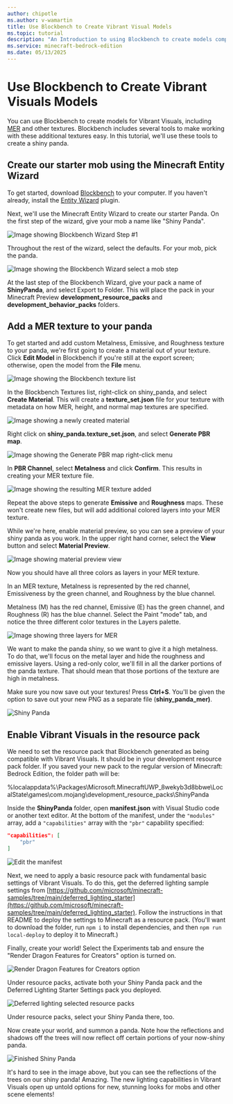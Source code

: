 ```yaml
---
author: chipotle
ms.author: v-wamartin
title: Use Blockbench to Create Vibrant Visual Models
ms.topic: tutorial
description: "An Introduction to using Blockbench to create models compatible with Vibrant Visuals in Minecraft: Bedrock Edition."
ms.service: minecraft-bedrock-edition
ms.date: 05/13/2025
---
```


# Use Blockbench to Create Vibrant Visuals Models

You can use Blockbench to create models for Vibrant Visuals, including [MER](./PBROverview.md "Metallic, Emissive, Reflective") and other textures. Blockbench includes several tools to make working with these additional textures easy. In this tutorial, we'll use these tools to create a shiny panda.

## Create our starter mob using the Minecraft Entity Wizard

To get started, download [Blockbench](../Blockbench.md) to your computer. If you haven't already, install the [Entity Wizard](../MinecraftEntityWizard.md) plugin.

Next, we'll use the Minecraft Entity Wizard to create our starter Panda. On the first step of the wizard, give your mob a name like "Shiny Panda".

![Image showing Blockbench Wizard Step #1](./Media/bb_ew1.png)

Throughout the rest of the wizard, select the defaults. For your mob, pick the panda.

![Image showing the Blockbench Wizard select a mob step](./Media/bb_ew2.png)

At the last step of the Blockbench Wizard, give your pack a name of **ShinyPanda**, and select Export to Folder.  This will place the pack in your Minecraft Preview **development_resource_packs** and **development_behavior_packs** folders.

## Add a MER texture to your panda

To get started and add custom Metalness, Emissive, and Roughness texture to your panda, we're first going to create a material out of your texture. Click **Edit Model** in Blockbench if you're still at the export screen; otherwise, open the model from the **File** menu.

![Image showing the Blockbench texture list](./Media/panda_e1.png)

In the Blockbench Textures list, right-click on shiny_panda, and select **Create Material**. This will create a **texture_set.json** file for your texture with metadata on how MER, height, and normal map textures are specified.

![Image showing a newly created material](./Media/panda_e2.png)

Right click on **shiny_panda.texture_set.json**, and select **Generate PBR map**.

![Image showing the Generate PBR map right-click menu](./Media/panda_gpbr.png)

In **PBR Channel**, select **Metalness** and click **Confirm**. This results in creating your MER texture file.

![Image showing the resulting MER texture added](./Media/panda_mer.png)

Repeat the above steps to generate **Emissive** and **Roughness** maps. These won't create new files, but will add additional colored layers into your MER texture.

While we're here, enable material preview, so you can see a preview of your shiny panda as you work. In the upper right hand corner, select the **View** button and select **Material Preview**.

![Image showing material preview view](./Media/materialpreviewview.png)

Now you should have all three colors as layers in your MER texture.

In an MER texture, Metalness is represented by the red channel, Emissiveness by the green channel, and Roughness by the blue channel.

Metalness (M) has the red channel, Emissive (E) has the green channel, and Roughness (R) has the blue channel. Select the Paint "mode" tab, and notice the three different color textures in the Layers palette.

![Image showing three layers for MER](./Media/panda_layers.png)

We want to make the panda shiny, so we want to give it a high metalness. To do that, we'll focus on the metal layer and hide the roughness and emissive layers. Using a red-only color, we'll fill in all the darker portions of the panda texture. That should mean that those portions of the texture are high in metalness.

Make sure you now save out your textures! Press **Ctrl+S**. You'll be given the option to save out your new PNG as a separate file (**shiny_panda_mer)**.

![Shiny Panda](./Media/panda_shiny.png)

## Enable Vibrant Visuals in the resource pack

We need to set the resource pack that Blockbench generated as being compatible with Vibrant Visuals. It should be in your development resource pack folder. If you saved your new pack to the regular version of Minecraft: Bedrock Edition, the folder path will be:

%localappdata%\Packages\Microsoft.MinecraftUWP_8wekyb3d8bbwe\LocalState\games\com.mojang\development_resource_packs\ShinyPanda

Inside the **ShinyPanda** folder, open **manifest.json** with Visual Studio code or another text editor. At the bottom of the manifest, under the `"modules"` array, add a `"capabilities"` array with the `"pbr"` capability specified:

```json
"capabilities": [
    "pbr"
]
```

![Edit the manifest](./Media/editmanifest.png)

Next, we need to apply a basic resource pack with fundamental basic settings of Vibrant Visuals. To do this, get the deferred lighting sample settings from [https://github.com/microsoft/minecraft-samples/tree/main/deferred_lighting_starter](https://github.com/microsoft/minecraft-samples/tree/main/deferred_lighting_starter). Follow the instructions in that README to deploy the settings to Minecraft as a resource pack. (You'll want to download the folder, run `npm i` to install dependencies, and then `npm run local-deploy` to deploy it to Minecraft.)

Finally, create your world! Select the Experiments tab and ensure the "Render Dragon Features for Creators" option is turned on.

![Render Dragon Features for Creators option](./Media/rdexp.png)

Under resource packs, activate both your Shiny Panda pack and the Deferred Lighting Starter Settings pack you deployed.

![Deferred lighting selected resource packs](./Media/ewpacks.png)

Under resource packs, select your Shiny Panda there, too.

Now create your world, and summon a panda. Note how the reflections and shadows off the trees will now reflect off certain portions of your now-shiny panda.

![Finished Shiny Panda](./Media/shinypanda.png)

It's hard to see in the image above, but you can see the reflections of the trees on our shiny panda! Amazing. The new lighting capabilities in Vibrant Visuals open up untold options for new, stunning looks for mobs and other scene elements!
